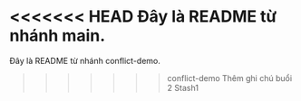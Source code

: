 <<<<<<< HEAD
Đây là README từ nhánh main.
=======
 Đây là README từ nhánh conflict-demo.
>>>>>>> conflict-demo
Thêm ghi chú buổi 2
Stash1
